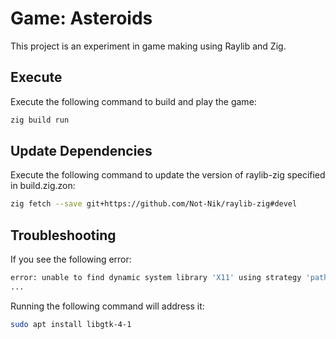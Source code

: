 # Game: Asteroids

This project is an experiment in game making using Raylib and Zig.

## Execute

Execute the following command to build and play the game:

```sh
zig build run
```

## Update Dependencies

Execute the following command to update the version of raylib-zig specified in build.zig.zon:

```sh
zig fetch --save git+https://github.com/Not-Nik/raylib-zig#devel
```

## Troubleshooting

If you see the following error:

```sh
error: unable to find dynamic system library 'X11' using strategy 'paths_first'. searched paths:
...
```

Running the following command will address it:

```sh
sudo apt install libgtk-4-1
```
